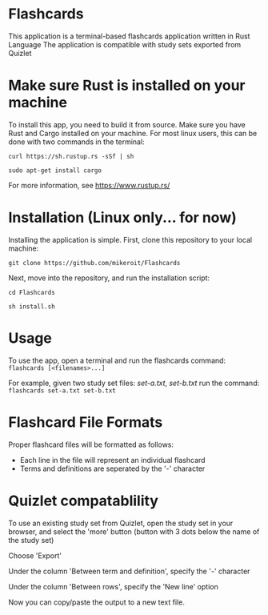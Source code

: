 # Flashcards
This application is a terminal-based flashcards application written in Rust Language
The application is compatible with study sets exported from Quizlet

# Make sure Rust is installed on your machine
To install this app, you need to build it from source. Make sure you have Rust and Cargo installed on your machine. 
For most linux users, this can be done with two commands in the terminal:

`curl https://sh.rustup.rs -sSf | sh`

`sudo apt-get install cargo`

For more information, see https://www.rustup.rs/

# Installation (Linux only... for now)
Installing the application is simple. First, clone this repository to your local machine:

`git clone https://github.com/mikeroit/Flashcards`

Next, move into the repository, and run the installation script:

`cd Flashcards`

`sh install.sh`

# Usage
To use the app, open a terminal and run the flashcards command:
`flashcards [<filenames>...]`

For example, given two study set files: *set-a.txt*, *set-b.txt*
run the command:
`flashcards set-a.txt set-b.txt`

# Flashcard File Formats
Proper flashcard files will be formatted as follows:
 * Each line in the file will represent an individual flashcard
 * Terms and definitions are seperated by the '-' character

# Quizlet compatablility 
To use an existing study set from Quizlet, open the study set in your browser, and select the 'more' button (button with 3 dots below the name of the study set)

Choose 'Export'

Under the column 'Between term and definition', specify the '-' character

Under the column 'Between rows', specify the 'New line' option

Now you can copy/paste the output to a new text file.



